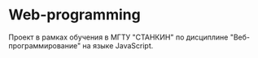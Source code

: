 # Web-programming 

Проект в рамках обучения в МГТУ "СТАНКИН" по дисциплине "Веб-программирование" на языке JavaScript.
